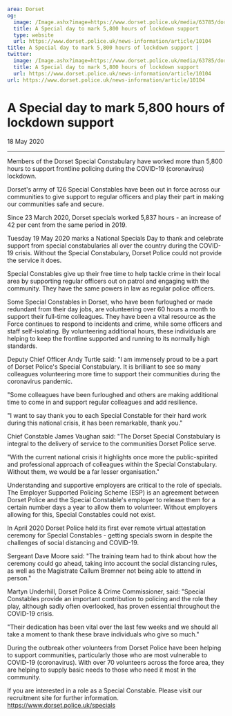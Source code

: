 ```yaml
area: Dorset
og:
  image: /Image.ashx?image=https://www.dorset.police.uk/media/63785/dorset-specials-infographic.jpeg&amp;amp;width=150
  title: A Special day to mark 5,800 hours of lockdown support
  type: website
  url: https://www.dorset.police.uk/news-information/article/10104
title: A Special day to mark 5,800 hours of lockdown support |
twitter:
  image: /Image.ashx?image=https://www.dorset.police.uk/media/63785/dorset-specials-infographic.jpeg&amp;amp;width=150
  title: A Special day to mark 5,800 hours of lockdown support
  url: https://www.dorset.police.uk/news-information/article/10104
url: https://www.dorset.police.uk/news-information/article/10104
```

# A Special day to mark 5,800 hours of lockdown support

18 May 2020

* * *

Members of the Dorset Special Constabulary have worked more than 5,800 hours to support frontline policing during the COVID-19 (coronavirus) lockdown.

Dorset's army of 126 Special Constables have been out in force across our communities to give support to regular officers and play their part in making our communities safe and secure.

Since 23 March 2020, Dorset specials worked 5,837 hours - an increase of 42 per cent from the same period in 2019.

Tuesday 19 May 2020 marks a National Specials Day to thank and celebrate support from special constabularies all over the country during the COVID-19 crisis. Without the Special Constabulary, Dorset Police could not provide the service it does.

Special Constables give up their free time to help tackle crime in their local area by supporting regular officers out on patrol and engaging with the community. They have the same powers in law as regular police officers.

Some Special Constables in Dorset, who have been furloughed or made redundant from their day jobs, are volunteering over 60 hours a month to support their full-time colleagues. They have been a vital resource as the Force continues to respond to incidents and crime, while some officers and staff self-isolating. By volunteering additional hours, these individuals are helping to keep the frontline supported and running to its normally high standards.

Deputy Chief Officer Andy Turtle said: "I am immensely proud to be a part of Dorset Police's Special Constabulary. It is brilliant to see so many colleagues volunteering more time to support their communities during the coronavirus pandemic.

"Some colleagues have been furloughed and others are making additional time to come in and support regular colleagues and add resilience.

"I want to say thank you to each Special Constable for their hard work during this national crisis, it has been remarkable, thank you."

Chief Constable James Vaughan said: "The Dorset Special Constabulary is integral to the delivery of service to the communities Dorset Police serve.

"With the current national crisis it highlights once more the public-spirited and professional approach of colleagues within the Special Constabulary. Without them, we would be a far lesser organisation."

Understanding and supportive employers are critical to the role of specials. The Employer Supported Policing Scheme (ESP) is an agreement between Dorset Police and the Special Constable's employer to release them for a certain number days a year to allow them to volunteer. Without employers allowing for this, Special Constables could not exist.

In April 2020 Dorset Police held its first ever remote virtual attestation ceremony for Special Constables - getting specials sworn in despite the challenges of social distancing and COVID-19.

Sergeant Dave Moore said: "The training team had to think about how the ceremony could go ahead, taking into account the social distancing rules, as well as the Magistrate Callum Bremner not being able to attend in person."

Martyn Underhill, Dorset Police & Crime Commissioner, said: "Special Constables provide an important contribution to policing and the role they play, although sadly often overlooked, has proven essential throughout the COVID-19 crisis.

"Their dedication has been vital over the last few weeks and we should all take a moment to thank these brave individuals who give so much."

During the outbreak other volunteers from Dorset Police have been helping to support communities, particularly those who are most vulnerable to COVID-19 (coronavirus). With over 70 volunteers across the force area, they are helping to supply basic needs to those who need it most in the community.

If you are interested in a role as a Special Constable. Please visit our recruitment site for further information. https://www.dorset.police.uk/specials
